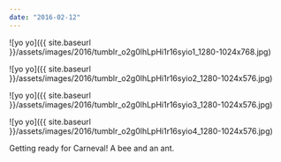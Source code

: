 ```yaml
---
date: "2016-02-12"
---
```


![yo yo]({{ site.baseurl }}/assets/images/2016/tumblr_o2g0lhLpHi1r16syio1_1280-1024x768.jpg)

![yo yo]({{ site.baseurl }}/assets/images/2016/tumblr_o2g0lhLpHi1r16syio2_1280-1024x576.jpg)

![yo yo]({{ site.baseurl }}/assets/images/2016/tumblr_o2g0lhLpHi1r16syio3_1280-1024x576.jpg)

![yo yo]({{ site.baseurl }}/assets/images/2016/tumblr_o2g0lhLpHi1r16syio4_1280-1024x576.jpg)

Getting ready for Carneval! A bee and an ant.
